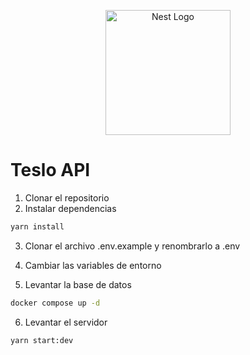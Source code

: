 <p align="center">
  <a href="http://nestjs.com/" target="blank"><img src="https://nestjs.com/img/logo-small.svg" width="200" alt="Nest Logo" /></a>
</p>

# Teslo API

1. Clonar el repositorio
2. Instalar dependencias

```bash
yarn install
```

3. Clonar el archivo .env.example y renombrarlo a .env

4. Cambiar las variables de entorno

5. Levantar la base de datos

```bash
docker compose up -d
```

6. Levantar el servidor

```bash
yarn start:dev
```
